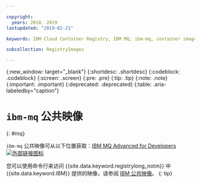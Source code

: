 ```yaml
---

copyright:
  years: 2018, 2019
lastupdated: "2019-02-21"

keywords: IBM Cloud Container Registry, IBM MQ, ibm-mq, container image, public image

subcollection: RegistryImages

---
```


{:new_window: target="_blank"}
{:shortdesc: .shortdesc}
{:codeblock: .codeblock}
{:screen: .screen}
{:pre: .pre}
{:tip: .tip}
{:note: .note}
{:important: .important}
{:deprecated: .deprecated}
{:table: .aria-labeledby="caption"}

# `ibm-mq` 公共映像
{: #mq}

`ibm-mq` 公共映像可从以下位置获取：[IBM MQ Advanced for Developers ![外部链接图标](../../../icons/launch-glyph.svg "外部链接图标")](https://hub.docker.com/r/ibmcom/mq/)

您可以使用命令行来访问 {{site.data.keyword.registrylong_notm}} 中 {{site.data.keyword.IBM}} 提供的映像，请参阅 [IBM 公共映像](/docs/services/Registry?topic=registry-public_images#public_images)。
{: tip}


